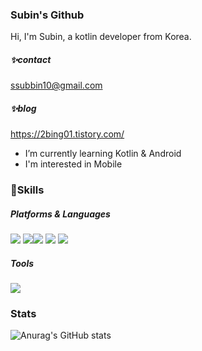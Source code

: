 ### Subin's Github

Hi, I'm Subin, a kotlin developer from Korea.
<!--
**sub101/sub101** is a ✨ _special_ ✨ repository because its `README.md` (this file) appears on your GitHub profile.

Here are some ideas to get you started:

- 🔭 I’m currently working on ...
- 🌱 I’m currently learning ...
- 👯 I’m looking to collaborate on ...
- 🤔 I’m looking for help with ...
- 💬 Ask me about ...
- 📫 How to reach me: ...
- 😄 Pronouns: ...
- ⚡ Fun fact: ...
-->
##### ✨contact 
ssubbin10@gmail.com  

##### ✨blog  
https://2bing01.tistory.com/  

- I’m currently learning Kotlin & Android
- I'm interested in Mobile

### 🌈Skills
##### Platforms & Languages
<img src="https://img.shields.io/badge/Android-3DDC84?style=plastic&logo=Android&logoColor=white"/> <img src="https://img.shields.io/badge/Eclipse IDE-2C2255?style=plastic&logo=Eclipse IDE&logoColor=white"/><img src="https://img.shields.io/badge/Kotlin-7F52FF?style=plastic&logo=Kotlin&logoColor=white"/> <img src="https://img.shields.io/badge/Flutter-02569B?style=plastic&logo=Flutter&logoColor=white"/> <img src="https://img.shields.io/badge/Java-1E8CBE?style=plastic&logo=Java&logoColor=white"/>

##### Tools
<img src="https://img.shields.io/badge/Git-F05032?style=plastic&logo=Git&logoColor=white"/>


### Stats
![Anurag's GitHub stats](https://github-readme-stats.vercel.app/api?username=sub101&show_icons=true&theme=tokyonight)
